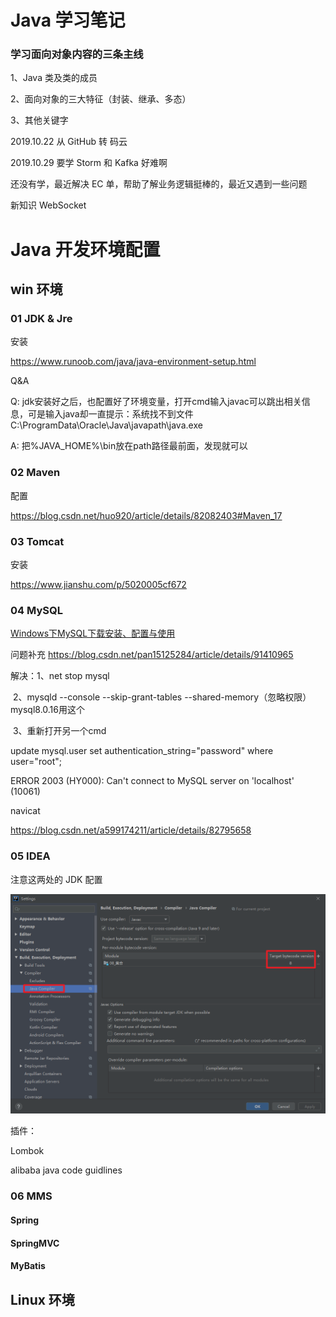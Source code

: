 # Java 学习笔记

### 学习面向对象内容的三条主线

1、Java 类及类的成员

2、面向对象的三大特征（封装、继承、多态）

3、其他关键字



2019.10.22 从 GitHub 转 码云



2019.10.29 要学 Storm 和 Kafka 好难啊

还没有学，最近解决 EC 单，帮助了解业务逻辑挺棒的，最近又遇到一些问题

新知识 WebSocket



# Java 开发环境配置

## win 环境

### 01 JDK & Jre

安装

https://www.runoob.com/java/java-environment-setup.html

Q&A

Q: jdk安装好之后，也配置好了环境变量，打开cmd输入javac可以跳出相关信息，可是输入java却一直提示：系统找不到文件C:\ProgramData\Oracle\Java\javapath\java.exe

A: 把%JAVA_HOME%\bin放在path路径最前面，发现就可以

### 02 Maven

配置

https://blog.csdn.net/huo920/article/details/82082403#Maven_17

### 03 Tomcat

安装

https://www.jianshu.com/p/5020005cf672

### 04 MySQL

[Windows下MySQL下载安装、配置与使用](https://www.cnblogs.com/dtting/p/7691202.html)

问题补充 https://blog.csdn.net/pan15125284/article/details/91410965

解决：1、net stop mysql

​          2、mysqld --console --skip-grant-tables --shared-memory（忽略权限）mysql8.0.16用这个 

​          3、重新打开另一个cmd



update mysql.user set authentication_string="password" where user="root";



ERROR 2003 (HY000): Can't connect to MySQL server on 'localhost' (10061)



navicat

https://blog.csdn.net/a599174211/article/details/82795658



### 05 IDEA

注意这两处的 JDK 配置

![Settings](https://raw.githubusercontent.com/yefcion/PicData/master/img/20190918211658.png)



插件：

Lombok

alibaba java code guidlines

### 06 MMS

#### Spring

#### SpringMVC

#### MyBatis





## Linux 环境

